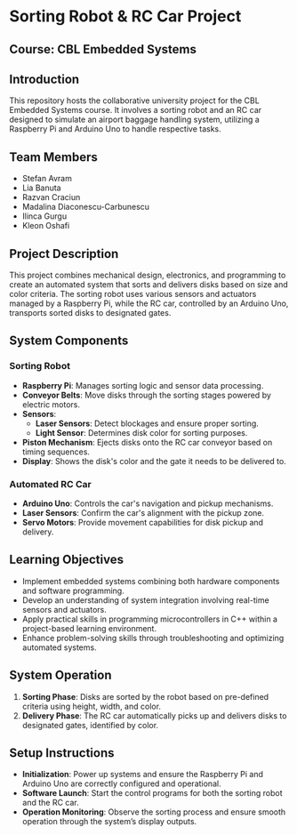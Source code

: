 # Sorting Robot & RC Car Project

## Course: CBL Embedded Systems

## Introduction

This repository hosts the collaborative university project for the CBL Embedded Systems course. It involves a sorting robot and an RC car designed to simulate an airport baggage handling system, utilizing a Raspberry Pi and Arduino Uno to handle respective tasks.

## Team Members

- Stefan Avram
- Lia Banuta
- Razvan Craciun
- Madalina Diaconescu-Carbunescu
- Ilinca Gurgu
- Kleon Oshafi

## Project Description

This project combines mechanical design, electronics, and programming to create an automated system that sorts and delivers disks based on size and color criteria. The sorting robot uses various sensors and actuators managed by a Raspberry Pi, while the RC car, controlled by an Arduino Uno, transports sorted disks to designated gates.

## System Components

### Sorting Robot

- **Raspberry Pi**: Manages sorting logic and sensor data processing.
- **Conveyor Belts**: Move disks through the sorting stages powered by electric motors.
- **Sensors**:
    - **Laser Sensors**: Detect blockages and ensure proper sorting.
    - **Light Sensor**: Determines disk color for sorting purposes.
- **Piston Mechanism**: Ejects disks onto the RC car conveyor based on timing sequences.
- **Display**: Shows the disk's color and the gate it needs to be delivered to.

### Automated RC Car

- **Arduino Uno**: Controls the car's navigation and pickup mechanisms.
- **Laser Sensors**: Confirm the car's alignment with the pickup zone.
- **Servo Motors**: Provide movement capabilities for disk pickup and delivery.

## Learning Objectives

- Implement embedded systems combining both hardware components and software programming.
- Develop an understanding of system integration involving real-time sensors and actuators.
- Apply practical skills in programming microcontrollers in C++ within a project-based learning environment.
- Enhance problem-solving skills through troubleshooting and optimizing automated systems.

## System Operation

1. **Sorting Phase**: Disks are sorted by the robot based on pre-defined criteria using height, width, and color.
2. **Delivery Phase**: The RC car automatically picks up and delivers disks to designated gates, identified by color.

## Setup Instructions

- **Initialization**: Power up systems and ensure the Raspberry Pi and Arduino Uno are correctly configured and operational.
- **Software Launch**: Start the control programs for both the sorting robot and the RC car.
- **Operation Monitoring**: Observe the sorting process and ensure smooth operation through the system’s display outputs.

